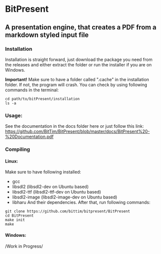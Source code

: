 # BitPresent
## A presentation engine, that creates a PDF from a markdown styled input file

### Installation
Installation is straight forward, just download the package you need from the releases and either extract the folder or run the installer if you are on Windows.

**Important!** Make sure to have a folder called ".cache" in the installation folder. If not, the program will crash. You can check by using following commands in the terminal:
```
cd path/to/bitPresent/installation
ls -a
```

### Usage:
See the documentation in the docs folder here or just follow this link:
https://github.com/BitTim/BitPresent/blob/master/docs/BitPresent%20-%20Documentation.pdf

### Compiling
#### Linux:
Make sure to have following installed:
* gcc
* libsdl2 (libsdl2-dev on Ubuntu based)
* libsdl2-ttf (libsdl2-ttf-dev on Ubuntu based)
* libsdl2-image (libsdl2-image-dev on Ubuntu based)
* libharu
And their dependencies. After that, run following commands:

```
git clone https://github.com/bittim/bitpresent/BitPresent
cd BitPresent
make init
make
```

#### Windows:
/Work in Progress/
